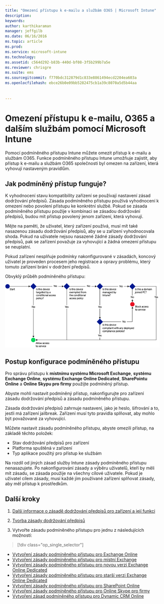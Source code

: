 ```yaml
---
title: "Omezení přístupu k e-mailu a službám O365 | Microsoft Intune"
description: 
keywords: 
author: karthikaraman
manager: jeffgilb
ms.date: 06/16/2016
ms.topic: article
ms.prod: 
ms.service: microsoft-intune
ms.technology: 
ms.assetid: c564d292-b83b-440d-bf08-3f5b299b7a5e
ms.reviewer: chrisgre
ms.suite: ems
ms.sourcegitcommit: f770bdc312879d1c833e8861494ecd2204ea603a
ms.openlocfilehash: ebce26b0e09bb5282475cb1a39c8070a5d5b44aa


---
```


# Omezení přístupu k e-mailu, O365 a dalším službám pomocí Microsoft Intune
Pomocí podmíněného přístupu Intune můžete omezit přístup k e-mailu a službám O365. Funkce podmíněného přístupu Intune umožňuje zajistit, aby přístup k e-mailu a službám O365 společnosti byl omezen na zařízení, která vyhovují nastaveným pravidlům.
## Jak podmíněný přístup funguje?
K vyhodnocení stavu kompatibility zařízení se používají nastavení zásad dodržování předpisů. Zásada podmíněného přístupu používá vyhodnocení k omezení nebo povolení přístupu ke konkrétní službě. Pokud se zásada podmíněného přístupu použije v kombinaci se zásadou dodržování předpisů, budou mít přístup povolený jenom zařízení, která vyhovují.

Mějte na paměti, že uživatel, který zařízení používá, musí mít také nasazenou zásadu dodržování předpisů, aby se u zařízení vyhodnocovala shoda.
Pokud na uživatele nejsou nasazené žádné zásady dodržování předpisů, pak se zařízení považuje za vyhovující a žádná omezení přístupu se neuplatní.

Pokud zařízení nesplňuje podmínky nakonfigurované v zásadách, koncový uživatel je proveden procesem jeho registrace a opravy problému, který tomuto zařízení brání v dodržení předpisů.

Obvyklý průběh podmíněného přístupu:

![Diagram zobrazuje rozhodovací body používané k určení, jestli má zařízení přístup ke službě povolený, nebo blokovaný.](../media/ConditionalAccess4.png)

## Postup konfigurace podmíněného přístupu
Pro správu přístupu k **místnímu systému Microsoft Exchange**, **systému Exchange Online**, **systému Exchange Online Dedicated**, **SharePointu Online** a **Online Skypu pro firmy** použijte podmíněný přístup.

Abyste mohli nastavit podmíněný přístup, nakonfigurujte pro zařízení zásadu dodržování předpisů a zásadu podmíněného přístupu.

Zásada dodržování předpisů zahrnuje nastavení, jako je heslo, šifrování a to, jestli má zařízení jailbreak. Zařízení musí tyto pravidla splňovat, aby mohlo být považované za vyhovující.

Můžete nastavit zásadu podmíněného přístupu, abyste omezili přístup, na základě těchto položek:
- Stav dodržování předpisů pro zařízení
- Platforma spuštěná v zařízení
- Typ aplikace použitý pro přístup ke službám

Na rozdíl od jiných zásad služby Intune zásady podmíněného přístupu nenasazujete. Po nakonfigurování zásady a výběru uživatelů, kteří by měli mít zásadu, se zásada použije na všechny cílové uživatele. Pokud je uživatel cílem zásady, musí každé jím používané zařízení splňovat zásady, aby měl přístup k prostředkům.


## Další kroky
1. [Další informace o zásadě dodržování předpisů pro zařízení a její funkci ](introduction-to-device-compliance-policies-in-microsoft-intune.md)

2. [Tvorba zásady dodržování předpisů](create-a-device-compliance-policy-in-microsoft-intune.md)

2.  Vytvořte zásadu podmíněného přístupu pro jednu z následujících možností:
> [!div class="op_single_selector"]
  - [Vytvoření zásady podmíněného přístupu pro Exchange Online](restrict-access-to-exchange-online-with-microsoft-intune.md)
  - [Vytvoření zásady podmíněného přístupu pro místní Exchange](restrict-access-to-exchange-onpremises-with-microsoft-intune.md)
  - [Vytvoření zásady podmíněného přístupu pro novou verzi Exchange Online Dedicated](restrict-access-to-exchange-online-with-microsoft-intune.md)
  - [Vytvoření zásady podmíněného přístupu pro starší verzi Exchange Online Dedicated](restrict-access-to-exchange-onpremises-with-microsoft-intune.md)
  - [Vytvoření zásady podmíněného přístupu pro SharePoint Online](restrict-access-to-sharepoint-online-with-microsoft-intune.md)
  - [Vytvoření zásady podmíněného přístupu pro Online Skype pro firmy](restrict-access-to-skype-for-business-online-with-microsoft-intune.md)
  - [Vytvoření zásad podmíněného přístupu pro Dynamic CRM Online](restrict-access-to-dynamics-crm-online-with-microsoft-intune.md)



<!--HONumber=Jun16_HO3-->


